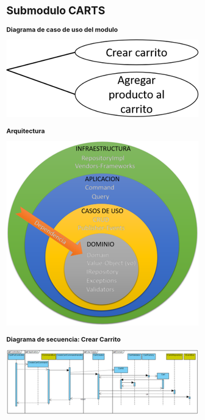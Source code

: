 # Submodulo CARTS
### Diagrama de caso de uso del modulo
![Diagrama de casos de uso del submodulo carts](https://github.com/gotorresevo/proyecto-base-spring-boot/raw/master/assets/UseCasesSubmoduleCarts.png "Diagrama de casos del submodulo carts")

### Arquitectura
![Arquitectura del submodulo](https://github.com/gotorresevo/proyecto-base-spring-boot/raw/master/assets/ArquitecturaComponent.png "Arquitectura del submodulo")

### Diagrama de secuencia: Crear Carrito
![Diagrama de secuencia CREAR CARRITO](https://github.com/gotorresevo/proyecto-base-spring-boot/raw/master/assets/SequenceArchitectureCreateCart.png "Flujo completo desde el llamado al command hasta la publicacion del evento")
